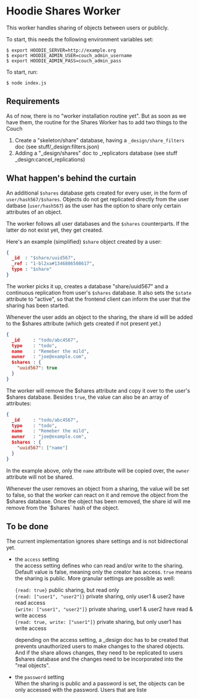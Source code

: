 # Hoodie Shares Worker

This worker handles sharing of objects between users or publicly.

To start, this needs the following environment variables set:

    $ export HOODIE_SERVER=http://example.org
    $ export HOODIE_ADMIN_USER=couch_admin_username
    $ export HOODIE_ADMIN_PASS=couch_admin_pass

To start, run:

    $ node index.js


## Requirements

As of now, there is no "worker installation routine yet". But as soon as we have them,
the routine for the Shares Worker has to add two things to the Couch

1. Create a "skeleton/share" database, having a `_design/share_filters` doc (see stuff/_design:filters.json)
2. Adding a "_design/shares" doc to _replicators database (see stuff _design:cancel_replications)


## What happen's behind the curtain

An additional `$shares` database gets created for every user, in the form of `user/hash567/$shares`.
Objects do not get replicated directly from the user datbase (`user/hash567`) as the user has the
option to share only certain attributes of an object.

The worker follows all user databases and the `$shares` counterparts. If the latter do not exist yet,
they get created.

Here's an example (simplified) `$share` object created by a user:

```json
{
  _id  : "$share/uuid567",
  _ref : "1-bl2xa#1346886508617",
  type : "$share"
}
```

The worker picks it up, creates a database "share/uuid567" and a continuous replication from user's `$shares` database.
It also sets the `$state` attribute to "active", so that the frontend client can inform the user that the sharing has been started.

Whenever the user adds an object to the sharing, the share id will be added to the $shares attribute (which gets created if not present yet.)

```json
{
  _id     : "todo/abc4567",
  type    : "todo",
  name    : "Remeber the mild",
  owner   : "joe@example.com",
  $shares : {
    "uuid567": true
  }
}
```

The worker will remove the $shares attribute and copy it over to the user's $shares database.
Besides `true`, the value can also be an array of attributes:

```json
{
  _id     : "todo/abc4567",
  type    : "todo",
  name    : "Remeber the mild",
  owner   : "joe@example.com",
  $shares : {
    "uuid567": ["name"]
  }
}
```

In the example above, only the `name` attribute will be copied over, the `owner` attribute
will not be shared. 

Whenever the user removes an object from a sharing, the value will be set to false, so that
the worker can react on it and remove the object from the $shares database. Once the object
has been removed, the share id will me remove from the `$shares` hash of the object.


## To be done

The current implementation ignores share settings and is not bidirectional yet.

* the `access` setting  
  the access setting defines who can read and/or write to the sharing. Default
  value is false, meaning only the creator has access. `true` means the sharing
  is public. More granular settings are possible as well:  

  `{read: true}` public sharing, but read only  
  `{read: ["user1", "user2"]}` private sharing, only user1 & user2 have read access  
  `{write: ["user1", "user2"]}` private sharing, user1 & user2 have read & write access  
  `{read: true, write: ["user1"]}` private sharing, but only user1 has write access  

  depending on the access setting, a _design doc has to be created that prevents
  unauthorized users to make changes to the shared objects. And if the share allows
  changes, they need to be replicated to users $shares database and the changes need
  to be incorporated into the "real objects".
* the `password` setting  
  When the sharing is public and a password is set, the objects can be only accessed
  with the password. Users that are liste